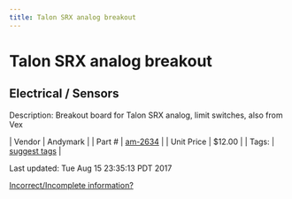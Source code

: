 ```yaml
---
title: Talon SRX analog breakout
---
```


# Talon SRX analog breakout
## Electrical / Sensors
Description: 	Breakout board for Talon SRX analog, limit switches, also from Vex 

| Vendor | Andymark | 
| Part # | [am-2634](http://www.andymark.com/product-p/am-2634.htm) | 
| Unit Price | $12.00 | 
| Tags: | [suggest tags](https://docs.google.com/forms/d/e/1FAIpQLSeWyY8v3RgOty-MyWmh9U0iivNYN_molChYyS-0U-o-kOAv_g/viewform) | 

Last updated: Tue Aug 15 23:35:13 PDT 2017

 [Incorrect/Incomplete information?](https://docs.google.com/forms/d/e/1FAIpQLSeWyY8v3RgOty-MyWmh9U0iivNYN_molChYyS-0U-o-kOAv_g/viewform)